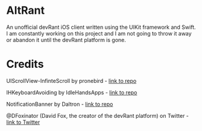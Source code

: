 # AltRant
  An unofficial devRant iOS client written using the UIKit framework and Swift. I am constantly working on this project and I am not going to throw it away or abandon it until the devRant platform is gone.

# Credits
  UIScrollView-InfinteScroll by pronebird - [link to repo](https://github.com/pronebird/UIScrollView-InfiniteScroll)
  
  IHKeyboardAvoiding by IdleHandsApps - [link to repo](https://github.com/IdleHandsApps/IHKeyboardAvoiding)
  
  NotificationBanner by Daltron - [link to repo](https://github.com/Daltron/NotificationBanner)
  
  @DFoxinator (David Fox, the creator of the devRant platform) on Twitter - [link to Twitter](https://twitter.com/dfoxinator?lang=en)
